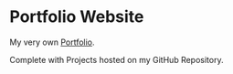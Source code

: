 # Portfolio Website
My very own [Portfolio](https://external.ink?to=pareek-yash.github.io).

Complete with Projects hosted on my GitHub Repository.
